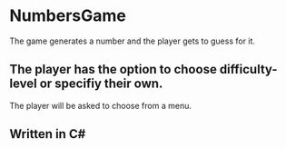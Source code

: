 # NumbersGame
The game generates a number and the player gets to guess for it.
## The player has the option to choose difficulty-level or specifiy their own.
The player will be asked to choose from a menu.

## Written in C#
